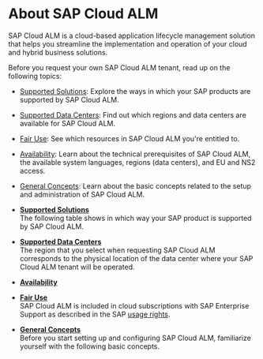 <!-- loio118f0385059445179a0d819c352c4566 -->

# About SAP Cloud ALM

SAP Cloud ALM is a cloud-based application lifecycle management solution that helps you streamline the implementation and operation of your cloud and hybrid business solutions.

Before you request your own SAP Cloud ALM tenant, read up on the following topics:

-   [Supported Solutions](supported-solutions-3ebab44.md): Explore the ways in which your SAP products are supported by SAP Cloud ALM.

-   [Supported Data Centers](supported-data-centers-79af00d.md): Find out which regions and data centers are available for SAP Cloud ALM.

-   [Fair Use](fair-use-94cd95e.md): See which resources in SAP Cloud ALM you're entitled to.

-   [Availability](availability-288d15a.md): Learn about the technical prerequisites of SAP Cloud ALM, the available system languages, regions \(data centers\), and EU and NS2 access.

-   [General Concepts](general-concepts-9cdf234.md): Learn about the basic concepts related to the setup and administration of SAP Cloud ALM.


-   **[Supported Solutions](supported-solutions-3ebab44.md "The following table shows in which way your SAP product is supported by SAP Cloud
        ALM.")**  
The following table shows in which way your SAP product is supported by SAP Cloud ALM.
-   **[Supported Data Centers](supported-data-centers-79af00d.md "The region that you select when requesting SAP Cloud ALM corresponds to the physical
		location of the data center where your SAP Cloud ALM tenant will be operated.")**  
The region that you select when requesting SAP Cloud ALM corresponds to the physical location of the data center where your SAP Cloud ALM tenant will be operated.
-   **[Availability](availability-288d15a.md)**  

-   **[Fair Use](fair-use-94cd95e.md "SAP Cloud ALM is included in cloud subscriptions with SAP Enterprise Support as
		described in the SAP usage
			rights.")**  
SAP Cloud ALM is included in cloud subscriptions with SAP Enterprise Support as described in the SAP [usage rights](../../../../../../../../https://support.sap.com/en/alm/usage-rights.html).
-   **[General Concepts](general-concepts-9cdf234.md "Before you start setting up and configuring SAP Cloud ALM, familiarize yourself with the
		following basic concepts.")**  
Before you start setting up and configuring SAP Cloud ALM, familiarize yourself with the following basic concepts.


